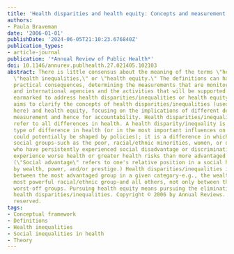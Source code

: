 ```yaml
---
title: 'Health disparities and health equity: Concepts and measurement'
authors:
- Paula Braveman
date: '2006-01-01'
publishDate: '2024-06-05T21:10:23.676840Z'
publication_types:
- article-journal
publication: '*Annual Review of Public Health*'
doi: 10.1146/annurev.publhealth.27.021405.102103
abstract: There is little consensus about the meaning of the terms \"health disparities,\"
  \"health inequalities,\" or \"health equity.\" The definitions can have important
  practical consequences, determining the measurements that are monitored by governments
  and international agencies and the activities that will be supported by resources
  earmarked to address health disparities/inequalities or health equity. This paper
  aims to clarify the concepts of health disparities/inequalities (used interchangeably
  here) and health equity, focusing on the implications of different definitions for
  measurement and hence for accountability. Health disparities/inequalities do not
  refer to all differences in health. A health disparity/inequality is a particular
  type of difference in health (or in the most important influences on health that
  could potentially be shaped by policies); it is a difference in which disadvantaged
  social groups-such as the poor, racial/ethnic minorities, women, or other groups
  who have persistently experienced social disadvantage or discrimination-systematically
  experience worse health or greater health risks than more advantaged social groups.
  (\"Social advantage\" refers to one's relative position in a social hierarchy determined
  by wealth, power, and/or prestige.) Health disparities/inequalities include differences
  between the most advantaged group in a given category-e.g., the wealthiest, the
  most powerful racial/ethnic group-and all others, not only between the best- and
  worst-off groups. Pursuing health equity means pursuing the elimination of such
  health disparities/inequalities. Copyright © 2006 by Annual Reviews. All rights
  reserved.
tags:
- Conceptual framework
- Definitions
- Health inequalities
- Social inequalities in health
- Theory
---
```

